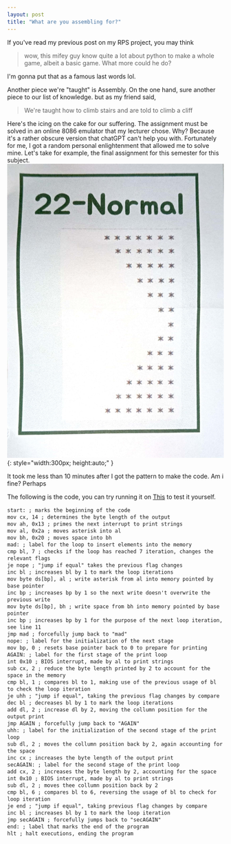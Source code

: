 ```yaml
---
layout: post
title: "What are you assembling for?"
---
```

If you've read my previous post on my RPS project, you may think
> wow, this mifey guy know quite a lot about python to make a whole game, albeit a basic game. What more could he do?

I'm gonna put that as a famous last words lol.

Another piece we're "taught" is Assembly. On the one hand, sure another piece to our list of knowledge. but as my friend said,
> We're taught how to climb stairs and are told to climb a cliff

Here's the icing on the cake for our suffering. The assignment must be solved in an online 8086 emulator that my lecturer chose. Why? Because it's a rather obscure version that chatGPT can't help you with. Fortunately for me, I got a random personal enlightenment that allowed me to solve mine. Let's take for example, the final assignment for this semester for this subject.
![Final Suffering](/assets/img/arsiskomalp.jpg){: style="width:300px; height:auto;" }

It took me less than 10 minutes after I got the pattern to make the code. Am i fine? Perhaps

The following is the code, you can try running it on [This](https://yjdoc2.github.io/8086-emulator-web/compile) to test it yourself.
```Assembly
start: ; marks the beginning of the code
mov cx, 14 ; determines the byte length of the output
mov ah, 0x13 ; primes the next interrupt to print strings
mov al, 0x2a ; moves asterisk into al
mov bh, 0x20 ; moves space into bh
mad: ; label for the loop to insert elements into the memory
cmp bl, 7 ; checks if the loop has reached 7 iteration, changes the relevant flags
je nope ; "jump if equal" takes the previous flag changes
inc bl ; increases bl by 1 to mark the loop iterations
mov byte ds[bp], al ; write asterisk from al into memory pointed by base pointer
inc bp ; increases bp by 1 so the next write doesn't overwrite the previous write
mov byte ds[bp], bh ; write space from bh into memory pointed by base pointer
inc bp ; increases bp by 1 for the purpose of the next loop iteration, see line 11
jmp mad ; forcefully jump back to "mad"
nope: ; label for the initialization of the next stage
mov bp, 0 ; resets base pointer back to 0 to prepare for printing
AGAIN: ; label for the first stage of the print loop
int 0x10 ; BIOS interrupt, made by al to print strings
sub cx, 2 ; reduce the byte length printed by 2 to account for the space in the memory
cmp bl, 1 ; compares bl to 1, making use of the previous usage of bl to check the loop iteration
je uhh ; "jump if equal", taking the previous flag changes by compare
dec bl ; decreases bl by 1 to mark the loop iterations
add dl, 2 ; increase dl by 2, moving the collumn position for the output print
jmp AGAIN ; forcefully jump back to "AGAIN"
uhh: ; label for the initialization of the second stage of the print loop
sub dl, 2 ; moves the collumn position back by 2, again accounting for the space
inc cx ; increases the byte length of the output print
secAGAIN: ; label for the second stage of the print loop
add cx, 2 ; increases the byte length by 2, accounting for the space
int 0x10 ; BIOS interrupt, made by al to print strings
sub dl, 2 ; moves thee collumn position back by 2
cmp bl, 6 ; compares bl to 6, reversing the usage of bl to check for loop iteration
je end ; "jump if equal", taking previous flag changes by compare
inc bl ; increases bl by 1 to mark the loop iteration
jmp secAGAIN ; forcefully jumps back to "secAGAIN"
end: ; label that marks the end of the program
hlt ; halt executions, ending the program
```